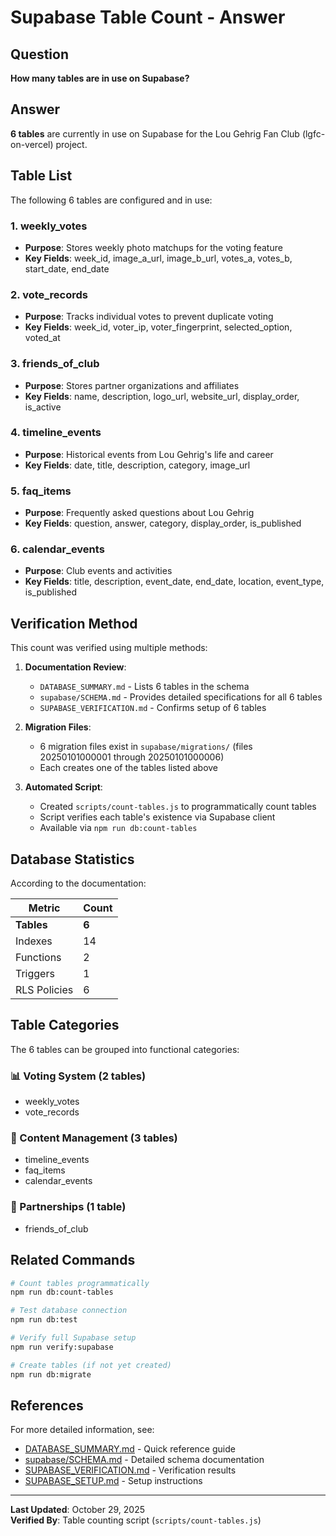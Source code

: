 # Supabase Table Count - Answer

## Question
**How many tables are in use on Supabase?**

## Answer
**6 tables** are currently in use on Supabase for the Lou Gehrig Fan Club (lgfc-on-vercel) project.

## Table List

The following 6 tables are configured and in use:

### 1. **weekly_votes**
- **Purpose**: Stores weekly photo matchups for the voting feature
- **Key Fields**: week_id, image_a_url, image_b_url, votes_a, votes_b, start_date, end_date

### 2. **vote_records**
- **Purpose**: Tracks individual votes to prevent duplicate voting
- **Key Fields**: week_id, voter_ip, voter_fingerprint, selected_option, voted_at

### 3. **friends_of_club**
- **Purpose**: Stores partner organizations and affiliates
- **Key Fields**: name, description, logo_url, website_url, display_order, is_active

### 4. **timeline_events**
- **Purpose**: Historical events from Lou Gehrig's life and career
- **Key Fields**: date, title, description, category, image_url

### 5. **faq_items**
- **Purpose**: Frequently asked questions about Lou Gehrig
- **Key Fields**: question, answer, category, display_order, is_published

### 6. **calendar_events**
- **Purpose**: Club events and activities
- **Key Fields**: title, description, event_date, end_date, location, event_type, is_published

## Verification Method

This count was verified using multiple methods:

1. **Documentation Review**:
   - `DATABASE_SUMMARY.md` - Lists 6 tables in the schema
   - `supabase/SCHEMA.md` - Provides detailed specifications for all 6 tables
   - `SUPABASE_VERIFICATION.md` - Confirms setup of 6 tables

2. **Migration Files**:
   - 6 migration files exist in `supabase/migrations/` (files 20250101000001 through 20250101000006)
   - Each creates one of the tables listed above

3. **Automated Script**:
   - Created `scripts/count-tables.js` to programmatically count tables
   - Script verifies each table's existence via Supabase client
   - Available via `npm run db:count-tables`

## Database Statistics

According to the documentation:

| Metric | Count |
|--------|-------|
| **Tables** | **6** |
| Indexes | 14 |
| Functions | 2 |
| Triggers | 1 |
| RLS Policies | 6 |

## Table Categories

The 6 tables can be grouped into functional categories:

### 📊 Voting System (2 tables)
- weekly_votes
- vote_records

### 📰 Content Management (3 tables)
- timeline_events
- faq_items
- calendar_events

### 🤝 Partnerships (1 table)
- friends_of_club

## Related Commands

```bash
# Count tables programmatically
npm run db:count-tables

# Test database connection
npm run db:test

# Verify full Supabase setup
npm run verify:supabase

# Create tables (if not yet created)
npm run db:migrate
```

## References

For more detailed information, see:
- [DATABASE_SUMMARY.md](./DATABASE_SUMMARY.md) - Quick reference guide
- [supabase/SCHEMA.md](./supabase/SCHEMA.md) - Detailed schema documentation
- [SUPABASE_VERIFICATION.md](./SUPABASE_VERIFICATION.md) - Verification results
- [SUPABASE_SETUP.md](./SUPABASE_SETUP.md) - Setup instructions

---

**Last Updated**: October 29, 2025  
**Verified By**: Table counting script (`scripts/count-tables.js`)
